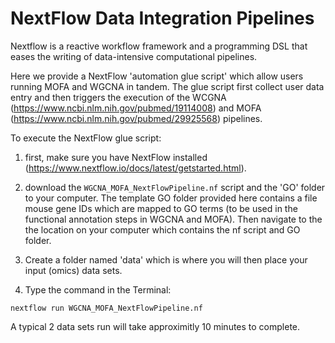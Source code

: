 # NextFlow Data Integration Pipelines
Nextflow is a reactive workflow framework and a programming DSL that eases the writing of data-intensive computational pipelines. 

Here we provide a NextFlow 'automation glue script' which allow users running MOFA and WGCNA in tandem. The glue script first collect user data entry and then triggers the execution of the WCGNA (https://www.ncbi.nlm.nih.gov/pubmed/19114008) and MOFA (https://www.ncbi.nlm.nih.gov/pubmed/29925568) pipelines.

To execute the NextFlow glue script: 
1) first, make sure you have NextFlow installed (https://www.nextflow.io/docs/latest/getstarted.html).

2) download the ```WGCNA_MOFA_NextFlowPipeline.nf``` script and the 'GO' folder to your computer. The template GO folder provided here contains a file mouse gene IDs which are mapped to GO terms (to be used in the functional annotation steps in WGCNA and MOFA). Then navigate to the the location on your computer which contains the nf script and GO folder. 

3) Create a folder named 'data' which is where you will then place your input (omics) data sets. 

4) Type the command in the Terminal: 
```
nextflow run WGCNA_MOFA_NextFlowPipeline.nf 
```
A typical 2 data sets run will take approximitly 10 minutes to complete. 
